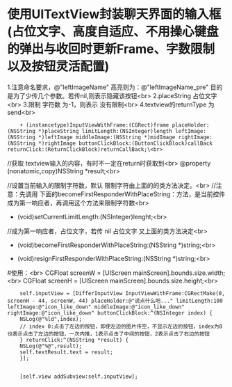 # 使用UITextView封装聊天界面的输入框(占位文字、高度自适应、不用操心键盘的弹出与收回时更新Frame、字数限制以及按钮灵活配置)

1.注意命名要求，@"leftImageName" 高亮则为：@"leftImageName_pre" 目的是为了少传几个参数。若传nil,则表示隐藏该按钮\<br>
2.placeString 占位文字\<br>
3.限制 字符数 为-1，则表示 没有限制\<br>
4.textview的returnType 为send\<br>

        + (instancetype)InputViewWithFrame:(CGRect)frame placeHolder:(NSString *)placeString limitLength:(NSInteger)length leftImage:(NSString *)leftImage middleImage:(NSString *)midImage rightImage:(NSString *)rightImage buttonClickBlock:(ButtonClickBlock)callBack returnClick:(ReturnClickBlock)returnCallBack;\<br>

//获取 textview输入的内容，有时不一定在return时获取到\<br>
@property (nonatomic,copy)NSString *result;\<br>

//设置当前输入的限制字符数，默认 限制字符由上面的的类方法决定。\<br>
//注意：先调用 下面的becomeFirstResponderWithPlaceString：方法，是当前控件成为第一响应者，再调用这个方法来限制字符数\<br>
- (void)setCurrentLimitLength:(NSInteger)lenght;\<br>

//成为第一响应者，占位文字，若传 nil 占位文字 又上面的类方法决定\<br>
- (void)becomeFirstResponderWithPlaceString:(NSString *)string;\<br>

- (void)resignFirstResponderWithPlaceString:(NSString *)string;\<br>


#使用：\<br>
CGFloat screenW = [UIScreen mainScreen].bounds.size.width;\<br>
CGFloat screenH = [UIScreen mainScreen].bounds.size.height;\<br>


        self.inputView = [DifferInputView InputViewWithFrame:CGRectMake(0, screenH - 44, screenW, 44) placeHolder:@"说点什么吧..." limitLength:100 leftImage:@"icon_like_down" middleImage:@"icon_like_down" rightImage:@"icon_like_down" buttonClickBlock:^(NSInteger index) {
        NSLog(@"%ld",index);
        // index 0:点击了左边的按钮，即使左边的图片传空，不显示左边的按钮，index为0也表示点击了左边的按钮，一次内推，1表示点击了中间的按钮，2表示点击了右边的按钮
        } returnClick:^(NSString *result) {
        NSLog(@"%@",result);
        self.textResult.text = result;
        }];


        [self.view addSubview:self.inputView];
